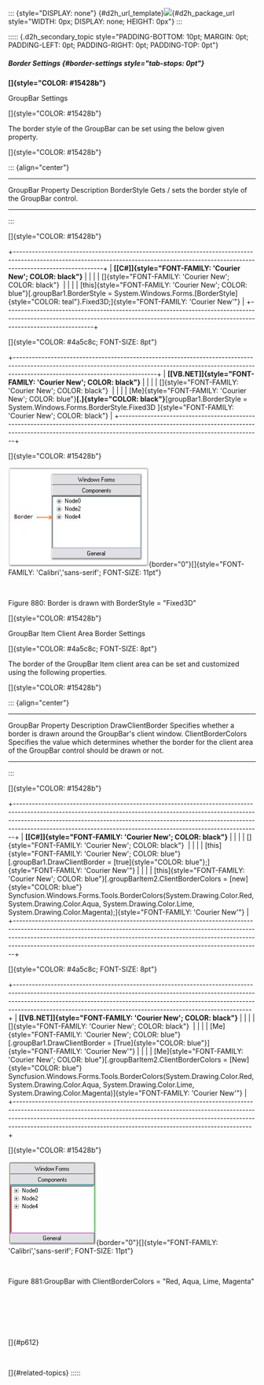 ::: {style="DISPLAY: none"}
[](ms-xhelp:///?Id=d2h_url_template){#d2h_url_template}![](!package_url!){#d2h_package_url style="WIDTH: 0px; DISPLAY: none; HEIGHT: 0px"}
:::

::::: {.d2h_secondary_topic style="PADDING-BOTTOM: 10pt; MARGIN: 0pt; PADDING-LEFT: 0pt; PADDING-RIGHT: 0pt; PADDING-TOP: 0pt"}
##### Border Settings {#border-settings style="tab-stops: 0pt"}

**[]{style="COLOR: #15428b"}** 

GroupBar Settings

[]{style="COLOR: #15428b"} 

The border style of the GroupBar can be set using the below given property.

[]{style="COLOR: #15428b"} 

::: {align="center"}
  ------------------- -------------------------------------------------------
  GroupBar Property   Description
  BorderStyle         Gets / sets the border style of the GroupBar control.
  ------------------- -------------------------------------------------------
:::

[]{style="COLOR: #15428b"} 

+----------------------------------------------------------------------------------------------------------------------------------------------------------------------------------------+
| **[\[C#\]]{style="FONT-FAMILY: 'Courier New'; COLOR: black"}**                                                                                                                         |
|                                                                                                                                                                                        |
| []{style="FONT-FAMILY: 'Courier New'; COLOR: black"}                                                                                                                                   |
|                                                                                                                                                                                        |
| [this]{style="FONT-FAMILY: 'Courier New'; COLOR: blue"}[.groupBar1.BorderStyle = System.Windows.Forms.[BorderStyle]{style="COLOR: teal"}.Fixed3D;]{style="FONT-FAMILY: 'Courier New'"} |
+----------------------------------------------------------------------------------------------------------------------------------------------------------------------------------------+

[]{style="COLOR: #4a5c8c; FONT-SIZE: 8pt"} 

+---------------------------------------------------------------------------------------------------------------------------------------------------------------------------------------------------------+
| **[\[VB.NET\]]{style="FONT-FAMILY: 'Courier New'; COLOR: black"}**                                                                                                                                      |
|                                                                                                                                                                                                         |
| []{style="FONT-FAMILY: 'Courier New'; COLOR: black"}                                                                                                                                                    |
|                                                                                                                                                                                                         |
| [Me]{style="FONT-FAMILY: 'Courier New'; COLOR: blue"}**[.]{style="COLOR: black"}**[groupBar1.BorderStyle = System.Windows.Forms.BorderStyle.Fixed3D ]{style="FONT-FAMILY: 'Courier New'; COLOR: black"} |
+---------------------------------------------------------------------------------------------------------------------------------------------------------------------------------------------------------+

[]{style="COLOR: #15428b"} 

![](ImagesExt/image76_866.jpg){border="0"}[]{style="FONT-FAMILY: 'Calibri','sans-serif'; FONT-SIZE: 11pt"}

 

Figure 880: Border is drawn with BorderStyle = \"Fixed3D\"

[]{style="COLOR: #15428b"} 

GroupBar Item Client Area Border Settings

[]{style="COLOR: #4a5c8c; FONT-SIZE: 8pt"} 

The border of the GroupBar Item client area can be set and customized using the following properties.

[]{style="COLOR: #15428b"} 

::: {align="center"}
  -------------------- -----------------------------------------------------------------------------------------------------------------------------
  GroupBar Property    Description
  DrawClientBorder     Specifies whether a border is drawn around the GroupBar\'s client window.
  ClientBorderColors   Specifies the value which determines whether the border for the client area of the GroupBar control should be drawn or not.
  -------------------- -----------------------------------------------------------------------------------------------------------------------------
:::

[]{style="COLOR: #15428b"} 

+------------------------------------------------------------------------------------------------------------------------------------------------------------------------------------------------------------------------------------------------------------------------------------------------------------------------+
| **[\[C#\]]{style="FONT-FAMILY: 'Courier New'; COLOR: black"}**                                                                                                                                                                                                                                                         |
|                                                                                                                                                                                                                                                                                                                        |
| []{style="FONT-FAMILY: 'Courier New'; COLOR: black"}                                                                                                                                                                                                                                                                   |
|                                                                                                                                                                                                                                                                                                                        |
| [this]{style="FONT-FAMILY: 'Courier New'; COLOR: blue"}[.groupBar1.DrawClientBorder = [true]{style="COLOR: blue"};]{style="FONT-FAMILY: 'Courier New'"}                                                                                                                                                                |
|                                                                                                                                                                                                                                                                                                                        |
| [this]{style="FONT-FAMILY: 'Courier New'; COLOR: blue"}[.groupBarItem2.ClientBorderColors = [new]{style="COLOR: blue"} Syncfusion.Windows.Forms.Tools.BorderColors(System.Drawing.Color.Red, System.Drawing.Color.Aqua, System.Drawing.Color.Lime, System.Drawing.Color.Magenta);]{style="FONT-FAMILY: 'Courier New'"} |
+------------------------------------------------------------------------------------------------------------------------------------------------------------------------------------------------------------------------------------------------------------------------------------------------------------------------+

[]{style="COLOR: #4a5c8c; FONT-SIZE: 8pt"} 

+---------------------------------------------------------------------------------------------------------------------------------------------------------------------------------------------------------------------------------------------------------------------------------------------------------------------+
| **[\[VB.NET\]]{style="FONT-FAMILY: 'Courier New'; COLOR: black"}**                                                                                                                                                                                                                                                  |
|                                                                                                                                                                                                                                                                                                                     |
| []{style="FONT-FAMILY: 'Courier New'; COLOR: black"}                                                                                                                                                                                                                                                                |
|                                                                                                                                                                                                                                                                                                                     |
| [Me]{style="FONT-FAMILY: 'Courier New'; COLOR: blue"}[.groupBar1.DrawClientBorder = [True]{style="COLOR: blue"}]{style="FONT-FAMILY: 'Courier New'"}                                                                                                                                                                |
|                                                                                                                                                                                                                                                                                                                     |
| [Me]{style="FONT-FAMILY: 'Courier New'; COLOR: blue"}[.groupBarItem2.ClientBorderColors = [New]{style="COLOR: blue"} Syncfusion.Windows.Forms.Tools.BorderColors(System.Drawing.Color.Red, System.Drawing.Color.Aqua, System.Drawing.Color.Lime, System.Drawing.Color.Magenta)]{style="FONT-FAMILY: 'Courier New'"} |
+---------------------------------------------------------------------------------------------------------------------------------------------------------------------------------------------------------------------------------------------------------------------------------------------------------------------+

[]{style="COLOR: #15428b"} 

![](ImagesExt/image76_867.jpg){border="0"}[]{style="FONT-FAMILY: 'Calibri','sans-serif'; FONT-SIZE: 11pt"}

 

Figure 881:GroupBar with ClientBorderColors = \"Red, Aqua, Lime, Magenta\"

 

 

 

[]{#p612} 

 

[]{#related-topics}
:::::
